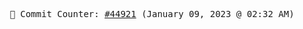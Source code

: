 <p align="center">
    <samp>
        📮 Commit Counter: <a href="https://github.com/Javascript-void0/Javascript-void0/commits/main">#44921</a> (January 09, 2023 @ 02:32 AM)
    </samp>
</p>
